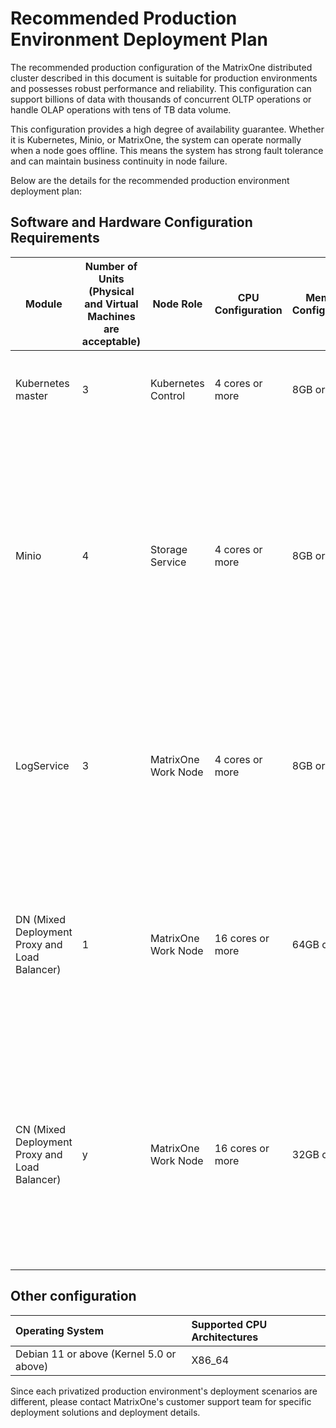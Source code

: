 # Recommended Production Environment Deployment Plan

The recommended production configuration of the MatrixOne distributed cluster described in this document is suitable for production environments and possesses robust performance and reliability. This configuration can support billions of data with thousands of concurrent OLTP operations or handle OLAP operations with tens of TB data volume.

This configuration provides a high degree of availability guarantee. Whether it is Kubernetes, Minio, or MatrixOne, the system can operate normally when a node goes offline. This means the system has strong fault tolerance and can maintain business continuity in node failure.

Below are the details for the recommended production environment deployment plan:

## Software and Hardware Configuration Requirements

| Module                      | Number of Units (Physical and Virtual Machines are acceptable) | Node Role   | CPU Configuration | Memory Configuration | Network Card         | System Disk Configuration                                   | Kubernetes Disk Configuration                              | Data Disk Configuration                                    |
| --------------------------- | ------------------------------------------------------------- | ----------- | ----------------- | ------------------- | -------------------- | -------------------------------------------------------- | -------------------------------------------------------- | --------------------------------------------------------- |
| Kubernetes master           | 3                                                             | Kubernetes Control | 4 cores or more   | 8GB or more         | Dual 10GbE ports, 10GbE network card | Each node PCIe NVME SSD 3.0 * 1 piece 100GB, Raid 1 recommended | Each node PCIe NVME SSD 3.0 * 1 piece 100GB, Raid 1 recommended | N/A                                                       |
| Minio                       | 4                                                             | Storage Service  | 4 cores or more   | 8GB or more         | Dual 10GbE ports, 10GbE network card | As above                                               | As above                                               | Each node PCIe NVME SSD 3.0 *4 pieces* x GB/piece, no raid requirement, physical partitioning recommended, logical partitioning also possible.<br/><br/>Note: x is related to the business data volume, x = business data volume*2/16 |
| LogService                  | 3                                                             | MatrixOne Work Node | 4 cores or more   | 8GB or more         | Dual 10GbE ports, 10GbE network card | As above                                               | As above                                               | Each node NVME SSD 3.0/4.0 (1G/s or more read rate) *1 piece* x GB/piece.<br/><br/>Note: x is related to the business data volume, the closer, the better. |
| DN (Mixed Deployment Proxy and Load Balancer) | 1                                                             | MatrixOne Work Node | 16 cores or more  | 64GB or more        | Dual 10GbE ports, 10GbE network card | As above                                               | As above                                               | NVME SSD 3.0/4.0 *2 pieces* x GB/piece<br/><br/>Note: x is related to the business data volume, the closer, the better. One of them is for DN/CN fault recovery backup. |
| CN (Mixed Deployment Proxy and Load Balancer) | y                                                             | MatrixOne Work Node | 16 cores or more  | 32GB or more        | Dual 10GbE ports, 10GbE network card | As above                                               | As above                                               | Each node NVME SSD 3.0/4.0 *2 pieces* x GB/piece.<br/><br/>Note: x is related to the business data volume, the closer the better. One of them is for DN/CN fault recovery backup. y is related to business load. |

## Other configuration

| Operating System | Supported CPU Architectures |
| :----------------------------------------- | :-------------- |
| Debian 11 or above (Kernel 5.0 or above) | X86_64 |

Since each privatized production environment's deployment scenarios are different, please contact MatrixOne's customer support team for specific deployment solutions and deployment details.
